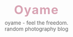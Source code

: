 <div align="center" style="margin-bottom: 40px;">
    <h1 style="color: #d8a3b3; font-size: 2.8em; margin: 0; letter-spacing: 2px;">Oyame</h1>
    <p style="color: #666; font-size: 1.2em; margin-top: 10px;">oyame - feel the freedom. <br/> random photography blog</p>
</div>

